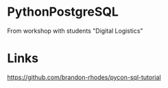 # PythonPostgreSQL
From workshop with students "Digital Logistics"

# Links
https://github.com/brandon-rhodes/pycon-sql-tutorial

